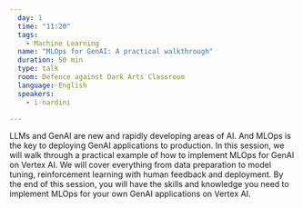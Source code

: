 ```yaml
---
  day: 1
  time: "11:20"
  tags:
    - Machine Learning
  name: "MLOps for GenAI: A practical walkthrough"
  duration: 50 min
  type: talk
  room: Defence against Dark Arts Classroom
  language: English
  speakers:
    - i-nardini

---
```

LLMs and GenAI are new and rapidly developing areas of AI. And MLOps is the key to deploying GenAI applications to production. In this session, we will walk through a practical example of how to implement MLOps for GenAI on Vertex AI. We will cover everything from data preparation to model tuning, reinforcement learning with human feedback and deployment. By the end of this session, you will have the skills and knowledge you need to implement MLOps for your own GenAI applications on Vertex AI.
  